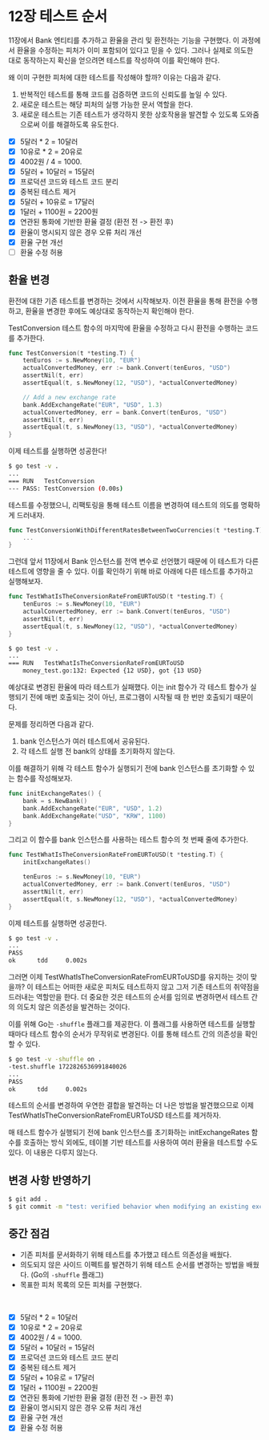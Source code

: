 # 12장 테스트 순서

11장에서 Bank 엔티티를 추가하고 환율을 관리 및 환전하는 기능을 구현했다. 이 과정에서 환율을 수정하는 피처가 이미 포함되어 있다고 믿을 수 있다. 그러나 실제로 의도한 대로 동작하는지 확신을 얻으려면 테스트를 작성하여 이를 확인해야 한다.

왜 이미 구현한 피처에 대한 테스트를 작성해야 할까? 이유는 다음과 같다.

1. 반복적인 테스트를 통해 코드를 검증하면 코드의 신뢰도를 높일 수 있다.
2. 새로운 테스트는 해당 피처의 실행 가능한 문서 역할을 한다.
3. 새로운 테스트는 기존 테스트가 생각하지 못한 상호작용을 발견할 수 있도록 도와줌으로써 이를 해결하도록 유도한다.

- [x] 5달러 \* 2 = 10달러
- [x] 10유로 \* 2 = 20유로
- [x] 4002원 / 4 = 1000.
- [x] 5달러 + 10달러 = 15달러
- [x] 프로덕션 코드와 테스트 코드 분리
- [x] 중복된 테스트 제거
- [x] 5달러 + 10유로 = 17달러
- [x] 1달러 + 1100원 = 2200원
- [x] 연관된 통화에 기반한 환율 결정 (환전 전 -> 환전 후)
- [x] 환율이 명시되지 않은 경우 오류 처리 개선
- [x] 환율 구현 개선
- [ ] 환율 수정 허용

## 환율 변경

환전에 대한 기존 테스트를 변경하는 것에서 시작해보자. 이전 환율을 통해 환전을 수행하고, 환율을 변경한 후에도 예상대로 동작하는지 확인해야 한다.

TestConversion 테스트 함수의 마지막에 환율을 수정하고 다시 환전을 수행하는 코드를 추가한다.

```go
func TestConversion(t *testing.T) {
	tenEuros := s.NewMoney(10, "EUR")
	actualConvertedMoney, err := bank.Convert(tenEuros, "USD")
	assertNil(t, err)
	assertEqual(t, s.NewMoney(12, "USD"), *actualConvertedMoney)

	// Add a new exchange rate
	bank.AddExchangeRate("EUR", "USD", 1.3)
	actualConvertedMoney, err = bank.Convert(tenEuros, "USD")
	assertNil(t, err)
	assertEqual(t, s.NewMoney(13, "USD"), *actualConvertedMoney)
}
```

이제 테스트를 실행하면 성공한다!

```bash
$ go test -v .
...
=== RUN   TestConversion
--- PASS: TestConversion (0.00s)
```

테스트를 수정했으니, 리팩토링을 통해 테스트 이름을 변경하여 테스트의 의도를 명확하게 드러내자.

```go
func TestConversionWithDifferentRatesBetweenTwoCurrencies(t *testing.T) {
	...
}
```

그런데 앞서 11장에서 Bank 인스턴스를 전역 변수로 선언했기 때문에 이 테스트가 다른 테스트에 영향을 줄 수 있다. 이를 확인하기 위해 바로 아래에 다른 테스트를 추가하고 실행해보자.

```go
func TestWhatIsTheConversionRateFromEURToUSD(t *testing.T) {
	tenEuros := s.NewMoney(10, "EUR")
	actualConvertedMoney, err := bank.Convert(tenEuros, "USD")
	assertNil(t, err)
	assertEqual(t, s.NewMoney(12, "USD"), *actualConvertedMoney)
}
```

```bash
$ go test -v .
...
=== RUN   TestWhatIsTheConversionRateFromEURToUSD
    money_test.go:132: Expected {12 USD}, got {13 USD}
```

예상대로 변경된 환율에 따라 테스트가 실패했다. 이는 init 함수가 각 테스트 함수가 실행되기 전에 매번 호출되는 것이 아닌, 프로그램이 시작될 때 한 번만 호출되기 때문이다.

문제를 정리하면 다음과 같다.

1. bank 인스턴스가 여러 테스트에서 공유된다.
2. 각 테스트 실행 전 bank의 상태를 초기화하지 않는다.

이를 해결하기 위해 각 테스트 함수가 실행되기 전에 bank 인스턴스를 초기화할 수 있는 함수를 작성해보자.

```go
func initExchangeRates() {
	bank = s.NewBank()
	bank.AddExchangeRate("EUR", "USD", 1.2)
	bank.AddExchangeRate("USD", "KRW", 1100)
}
```

그리고 이 함수를 bank 인스턴스를 사용하는 테스트 함수의 첫 번째 줄에 추가한다.

```go
func TestWhatIsTheConversionRateFromEURToUSD(t *testing.T) {
	initExchangeRates()

	tenEuros := s.NewMoney(10, "EUR")
	actualConvertedMoney, err := bank.Convert(tenEuros, "USD")
	assertNil(t, err)
	assertEqual(t, s.NewMoney(12, "USD"), *actualConvertedMoney)
}
```

이제 테스트를 실행하면 성공한다.

```bash
$ go test -v .
...
PASS
ok      tdd     0.002s
```

그러면 이제 TestWhatIsTheConversionRateFromEURToUSD를 유지하는 것이 맞을까? 이 테스트는 어떠한 새로운 피처도 테스트하지 않고 그저 기존 테스트의 취약점을 드러내는 역할만을 한다. 더 중요한 것은 테스트의 순서를 임의로 변경하면서 테스트 간의 의도치 않은 의존성을 발견하는 것이다.

이를 위해 Go는 `-shuffle` 플래그를 제공한다. 이 플래그를 사용하면 테스트를 실행할 때마다 테스트 함수의 순서가 무작위로 변경된다. 이를 통해 테스트 간의 의존성을 확인할 수 있다.

```bash
$ go test -v -shuffle on .
-test.shuffle 1722826536991840026
...
PASS
ok      tdd     0.002s
```

테스트의 순서를 변경하여 우연한 결합을 발견하는 더 나은 방법을 발견했으므로 이제 TestWhatIsTheConversionRateFromEURToUSD 테스트를 제거하자.

매 테스트 함수가 실행되기 전에 bank 인스턴스를 초기화하는 initExchangeRates 함수를 호출하는 방식 외에도, 테이블 기반 테스트를 사용하여 여러 환율을 테스트할 수도 있다. 이 내용은 다루지 않는다.

## 변경 사항 반영하기

```bash
$ git add .
$ git commit -m "test: verified behavior when modifying an existing exchange rate"
```

## 중간 점검

- 기존 피처를 문서화하기 위해 테스트를 추가했고 테스트 의존성을 배웠다.
- 의도되지 않은 사이드 이펙트를 발견하기 위해 테스트 순서를 변경하는 방법을 배웠다. (Go의 `-shuffle` 플래그)
- 목표한 피처 목록의 모든 피처를 구현했다.

<br>

- [x] 5달러 \* 2 = 10달러
- [x] 10유로 \* 2 = 20유로
- [x] 4002원 / 4 = 1000.
- [x] 5달러 + 10달러 = 15달러
- [x] 프로덕션 코드와 테스트 코드 분리
- [x] 중복된 테스트 제거
- [x] 5달러 + 10유로 = 17달러
- [x] 1달러 + 1100원 = 2200원
- [x] 연관된 통화에 기반한 환율 결정 (환전 전 -> 환전 후)
- [x] 환율이 명시되지 않은 경우 오류 처리 개선
- [x] 환율 구현 개선
- [x] 환율 수정 허용
